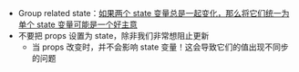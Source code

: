 - Group related state：[如果两个 state 变量总是一起变化，那么将它们统一为单个 state 变量可能是一个好主意](https://beta.reactjs.org/learn/choosing-the-state-structure#:~:text=if%20some%20two%20state%20variables%20always%20change%20together%2C%20it%20might%20be%20a%20good%20idea%20to%20unify%20them%20into%20a%20single%20state%20variable)
- 不要把 props 设置为 state，除非我们非常想阻止更新
	- 当 props 改变时，并不会影响 state 变量！这会导致它们的值出现不同步的问题